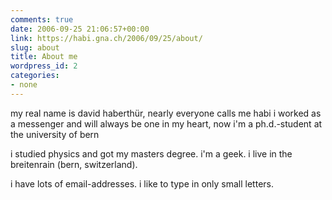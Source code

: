 ```yaml
---
comments: true
date: 2006-09-25 21:06:57+00:00
link: https://habi.gna.ch/2006/09/25/about/
slug: about
title: About me
wordpress_id: 2
categories:
- none
---
```


my real name is david haberthür, nearly everyone calls me habi
i worked as a messenger and will always be one in my heart, now i'm a ph.d.-student at the university of bern

i studied physics and got my masters degree.
i'm a geek.
i live in the breitenrain (bern, switzerland).

i have lots of email-addresses.
i like to type in only small letters.
